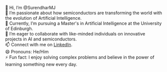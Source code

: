 👋 Hi, I’m @SurendharMJ  
👀 I’m passionate about how semiconductors are transforming the world with the evolution of Artificial Intelligence.  
🌱 Currently, I’m pursuing a Master's in Artificial Intelligence at the University of Edinburgh.  
💞️ I’m eager to collaborate with like-minded individuals on innovative projects in AI and semiconductors.  
📫 Connect with me on [LinkedIn](https://www.linkedin.com/in/surendhar-jagannathan-023662226/).  
😄 Pronouns: He/Him  
⚡ Fun fact: I enjoy solving complex problems and believe in the power of learning something new every day.  

<!---
SurendharMJ/SurendharMJ is a ✨ special ✨ repository because its `README.md` (this file) appears on your GitHub profile.
You can click the Preview link to take a look at your changes.
--->
